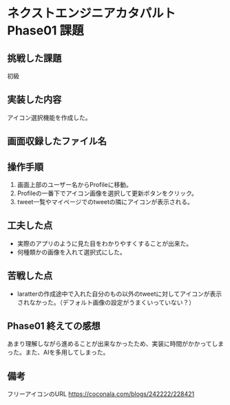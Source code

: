 # ネクストエンジニアカタパルト Phase01 課題

## 挑戦した課題
初級

## 実装した内容
アイコン選択機能を作成した。

## 画面収録したファイル名


## 操作手順
1. 画面上部のユーザー名からProfileに移動。
2. Profileの一番下でアイコン画像を選択して更新ボタンをクリック。
3. tweet一覧やマイページでのtweetの隣にアイコンが表示される。

## 工夫した点
- 実際のアプリのように見た目をわかりやすくすることが出来た。
- 何種類かの画像を入れて選択式にした。

## 苦戦した点
- laratterの作成途中で入れた自分のもの以外のtweetに対してアイコンが表示されなかった。（デフォルト画像の設定がうまくいっていない？）

## Phase01 終えての感想
あまり理解しながら進めることが出来なかったため、実装に時間がかかってしまった。また、AIを多用してしまった。

## 備考
フリーアイコンのURL
https://coconala.com/blogs/242222/228421